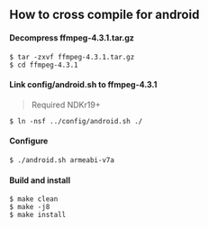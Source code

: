 ## How to cross compile for android

#### Decompress ffmpeg-4.3.1.tar.gz

```
$ tar -zxvf ffmpeg-4.3.1.tar.gz
$ cd ffmpeg-4.3.1
```

#### Link config/android.sh to ffmpeg-4.3.1

> Required NDKr19+

```
$ ln -nsf ../config/android.sh ./
```

#### Configure

```
$ ./android.sh armeabi-v7a
```

#### Build and install

```
$ make clean
$ make -j8
$ make install
```

